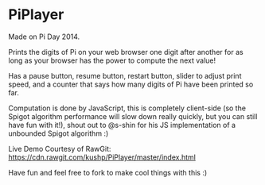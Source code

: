 # PiPlayer

Made on Pi Day 2014.

Prints the digits of Pi on your web browser one digit after another for as long as your browser has the power to compute the next value!

Has a pause button, resume button, restart button, slider to adjust print speed, and a counter that says how many digits of Pi have been printed so far.

Computation is done by JavaScript, this is completely client-side (so the Spigot algorithm performance will slow down really quickly, but you can still have fun with it!), shout out to @s-shin for his JS implementation of a unbounded Spigot algorithm :)

Live Demo Courtesy of RawGit: https://cdn.rawgit.com/kushp/PiPlayer/master/index.html

Have fun and feel free to fork to make cool things with this :)
